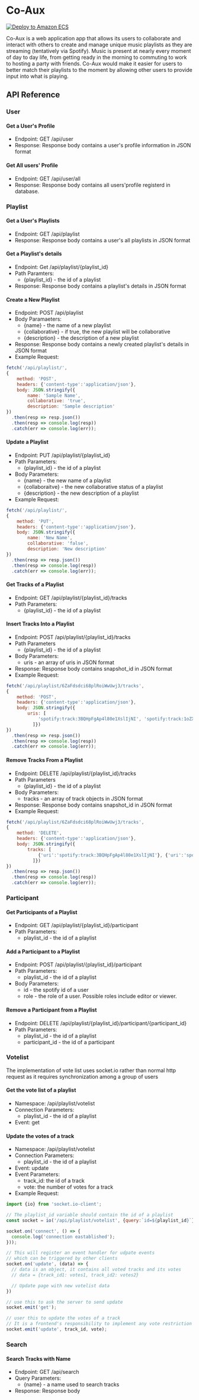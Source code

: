# Co-Aux
[![Deploy to Amazon ECS](https://github.com/schen9981/co-aux/actions/workflows/aws.yml/badge.svg)](https://github.com/schen9981/co-aux/actions/workflows/aws.yml)

Co-Aux is a web application app that allows its users to collaborate and interact with others to create and manage unique music playlists as they are streaming (tentatively via Spotify). Music is present at nearly every moment of day to day life, from getting ready in the morning to commuting to work to hosting a party with friends. Co-Aux would make it easier for users to better match their playlists to the moment by allowing other users to provide input into what is playing.

## API Reference
### User
#### Get a User's Profile
  - Endpoint: GET /api/user 
  - Response: Response body contains a user's profile information in JSON format

#### Get All users' Profile
  - Endpoint: GET /api/user/all
  - Response: Response body contains all users'profile registerd in database.

### Playlist
#### Get a User's Playlists
  - Endpoint: GET /api/playlist
  - Response: Response body contains a user's all playlists in JSON format

#### Get a Playlist's details
  - Endpoint: Get /api/playlist/{playlist_id}
  - Path Paramters: 
    - {playlist_id} - the id of a playlist
  - Response: Response body contains a playlist's details in JSON format

#### Create a New Playlist
  - Endpoint: POST /api/playlist
  - Body Paramaeters:
    - {name} - the name of a new playlist
    - {collaborative} - if true, the new playlist will be collaborative
    - {description} - the description of a new playlist
  - Response: Response body contains a newly created playlist's details in JSON format
  - Example Request:
  ```javascript
  fetch('/api/playlist/', 
  {
      method: 'POST', 
      headers: {'content-type':'application/json'}, 
      body: JSON.stringify({
          name: 'Sample Name',
          collaborative: 'true',
          description: 'Sample description'
  })
    .then(resp => resp.json())
    .then(resp => console.log(resp))
    .catch(err => console.log(err));
  ```

#### Update a Playlist
  - Endpoint: PUT /api/playlist/{playlist_id}
  - Path Parameters:
    - {playlist_id} - the id of a playlist
  - Body Parameters:
    - {name} - the new name of a playlist
    - {collaboraitve} - the new collaborative status of a playlist
    - {description} - the new description of a playlist
  - Example Request:
  ```javascript
  fetch('/api/playlist/', 
  {
      method: 'PUT', 
      headers: {'content-type':'application/json'}, 
      body: JSON.stringify({
          name: 'New Name',
          collaborative: 'false',
          description: 'New description'
  })
    .then(resp => resp.json())
    .then(resp => console.log(resp))
    .catch(err => console.log(err));
  ```


#### Get Tracks of a Playlist
  - Endpoint: GET /api/playlist/{playlist_id}/tracks
  - Path Parameters:
    - {playlist_id} - the id of a playlist

#### Insert Tracks Into a Playlist
  - Endpoint: POST /api/playlist/{playlist_id}/tracks
  - Path Parameters
    - {playlist_id} - the id of a playlist
  - Body Parameters:
    - uris - an array of uris in JSON format
  - Response: Response body contains snapshot_id in JSON format
  - Example Request:
  ```javascript
  fetch('/api/playlist/6ZaFdsdci68plRoiWwUwj3/tracks', 
  {
      method: 'POST', 
      headers: {'content-type':'application/json'}, 
      body: JSON.stringify({
          uris: [
              'spotify:track:3BQHpFgAp4l80e1XslIjNI', 'spotify:track:1oZX407PWkU5ETtmRy3zL8'
            ]})
  })
    .then(resp => resp.json())
    .then(resp => console.log(resp))
    .catch(err => console.log(err));
  ```


#### Remove Tracks From a Playlist
  - Endpoint: DELETE /api/playlist/{playlist_id}/tracks
  - Path Parameters
    - {playlist_id} - the id of a playlist
  - Body Parameters:
    - tracks - an array of track objects in JSON format
  - Response: Response body contains snapshot_id in JSON format
  - Example Request:
  ```javascript
  fetch('/api/playlist/6ZaFdsdci68plRoiWwUwj3/tracks', 
  {
      method: 'DELETE', 
      headers: {'content-type':'application/json'}, 
      body: JSON.stringify({
          tracks: [
              {'uri':'spotify:track:3BQHpFgAp4l80e1XslIjNI'}, {'uri':'spotify:track:1oZX407PWkU5ETtmRy3zL8'}
            ]})
  })
    .then(resp => resp.json())
    .then(resp => console.log(resp))
    .catch(err => console.log(err));
  ```

### Participant
#### Get Participants of a Playlist
  - Endpoint: GET /api/playlist/{playlist_id}/participant
  - Path Parameters:
    - playlist_id - the id of a playlist

#### Add a Participant to a Playlist
  - Endpoint: POST /api/playlist/{playlist_id}/participant
  - Path Parameters:
    - playlist_id - the id of a playlist
  - Body Parameters:
    - id - the spotify id of a user
    - role - the role of a user. Possible roles include editor or viewer.

#### Remove a Participant from a Playlist
  - Endpoint: DELETE /api/playlist/{playlist_id}/participant/{participant_id}
  - Path Parameters:
    - playlist_id - the id of a playlist
    - participant_id - the id of a participant

### Votelist
The implementation of vote list uses socket.io rather than normal http request as it requires synchronization among a group of users

#### Get the vote list of a playlist
  - Namespace: /api/playlist/votelist
  - Connection Parameters:
    - playlist_id - the id of a playlist
  - Event: get

#### Update the votes of a track 
  - Namespace: /api/playlist/votelist
  - Connection Parameters:
    - playlist_id - the id of a playlist
  - Event: update
  - Event Parameters:
    - track_id: the id of a track
    - vote: the number of votes for a track
  - Example Request:
  ```javascript
  import {io} from 'socket.io-client';

  // The playlist_id variable should contain the id of a playlist
  const socket = io('/api/playlist/votelist', {query:`id=${playlist_id}`}); 

  socket.on('connect', () => {
    console.log('connection eastablished');
  }));

  // This will register an event handler for udpate events 
  // which can be triggered by other clients
  socket.on('update', (data) => {
    // data is an object, it contains all voted tracks and its votes
    // data = {track_id1: votes1, track_id2: votes2}

    // Update page with new votelist data
  })

  // use this to ask the server to send update
  socket.emit('get');

  // user this to update the votes of a track
  // It is a frontend's responsibility to implement any vote restriction
  socket.emit('update', track_id, vote);

  ```

### Search
#### Search Tracks with Name
  - Endpoint: GET /api/search
  - Query Parameters:
    - {name} - a name used to search tracks
  - Response: Response body 